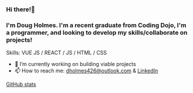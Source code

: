 ### Hi there!👋

### I'm Doug Holmes. I'm a recent graduate from Coding Dojo, I'm a programmer, and looking to develop my skills/collaborate on projects!


Skills: VUE JS / REACT / JS / HTML / CSS

- 🔭 I’m currently working on building viable projects 
- 📫 How to reach me: dholmes426@outlook.com & [LinkedIn](https://www.linkedin.com/in/douglholmes/) 

[GitHub stats](https://github-readme-stats.vercel.app/api?username=douglholmes&show_icons=true)  
